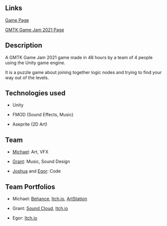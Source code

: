 ## Links

[Game Page](https://grantyoumanywishes.itch.io/joinlogic)

[GMTK Game Jam 2021 Page](https://itch.io/jam/gmtk-2021/rate/1085148)

## Description

A GMTK Game Jam 2021 game made in 48 hours by a team of 4 people using the Unity game engine.

It is a puzzle game about joining together logic nodes and trying to find your way out of the levels.

## Technologies used

* Unity

* FMOD (Sound Effects, Music)

* Aseprite (2D Art)

## Team

* [Michael](https://github.com/Michael-Yount): Art, VFX

* [Grant](https://github.com/grantyoumanywishes): Music, Sound Design

* [Joshua](https://github.com/JoshuaKetterl) and [Egor](https://github.com/Videt): Code

## Team Portfolios

* Michael: [Behance](https://www.behance.net/michaelyount2), [Itch.io](https://michaelyount.itch.io/), [ArtStation](https://www.artstation.com/uc4638cbd/profile)

* Grant: [Sound Cloud](https://soundcloud.com/user-756099238), [Itch.io](https://grantyoumanywishes.itch.io/)

* Egor: [Itch.io](https://videt.itch.io/)
